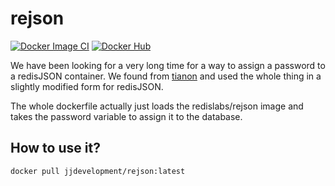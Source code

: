 # rejson

[![Docker Image CI](https://github.com/jjideenschmiede/rejson/actions/workflows/docker-image.yml/badge.svg)](https://github.com/jjideenschmiede/rejson/actions/workflows/docker-image.yml) [![Docker Hub](https://img.shields.io/docker/pulls/jjdevelopment/rejson.svg)](https://hub.docker.com/r/jjdevelopment/rejson)

We have been looking for a very long time for a way to assign a password to a redisJSON container. We found from [tianon](https://github.com/tianon) and used the whole thing in a slightly modified form for redisJSON.

The whole dockerfile actually just loads the redislabs/rejson image and takes the password variable to assign it to the database.

## How to use it?

```console
docker pull jjdevelopment/rejson:latest
```